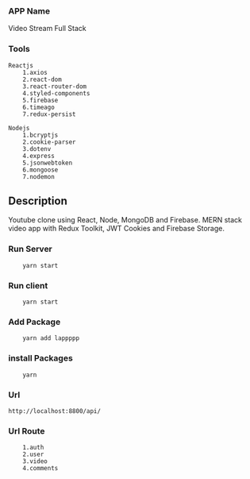 ### APP Name

Video Stream Full Stack
### Tools
```
Reactjs
    1.axios
    2.react-dom
    3.react-router-dom
    4.styled-components
    5.firebase
    6.timeago
    7.redux-persist

Nodejs
    1.bcryptjs
    2.cookie-parser
    3.dotenv
    4.express
    5.jsonwebtoken
    6.mongoose
    7.nodemon
```

## Description

Youtube clone using React, Node, MongoDB and Firebase. MERN stack video app with Redux Toolkit, JWT Cookies and Firebase Storage. 


### Run Server
```
    yarn start
```
### Run client
```
    yarn start
```

### Add Package
```
    yarn add lappppp
```

### install Packages
```
    yarn
```
### Url 
```
http://localhost:8800/api/
```
### Url Route
```
    1.auth
    2.user
    3.video
    4.comments
```